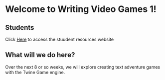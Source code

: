 # Welcome to Writing Video Games 1!

## Students

Click [Here](https://cbutton01.github.io/SUN/) to access the stuudent resources website

## What will we do here?

Over the next 8 or so weeks, we will explore creating text adventure games with the Twine Game engine.

